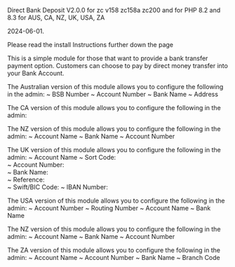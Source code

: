Direct Bank Deposit V2.0.0  for zc v158 zc158a zc200 and for PHP 8.2 and 8.3 
for AUS, CA, NZ, UK, USA, ZA

2024-06-01.

Please read the install Instructions further down the page

This is a simple module for those that want to provide a bank transfer payment option. Customers can choose to pay by direct money transfer into your Bank Account.

The Australian version of this module allows you to configure the following in the admin:
~ BSB Number
~ Account Number
~ Bank Name
~ Address

The CA version of this module allows you to configure the following in the admin:

The NZ version of this module allows you to configure the following in the admin:
~ Account Name
~ Bank Name
~ Account Number

The UK version of this module allows you to configure the following in the admin:
~ Account Name
~ Sort Code:     
~ Account Number:  
~ Bank Name:     
~ Reference:     
~ Swift/BIC Code:
~ IBAN Number:  

The USA version of this module allows you to configure the following in the admin:
~ Account Number
~ Routing Number
~ Account Name
~ Bank Name

The NZ version of this module allows you to configure the following in the admin:
~ Account Name
~ Bank Name
~ Account Number

The ZA version of this module allows you to configure the following in the admin:
~ Account Name
~ Account Number
~ Bank Name
~ Branch Code